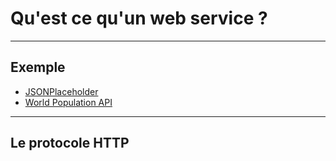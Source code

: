 # Qu'est ce qu'un web service ?

----

## Exemple

- [JSONPlaceholder](https://jsonplaceholder.typicode.com/)
- [World Population API](http://api.population.io/)

----

## Le protocole HTTP